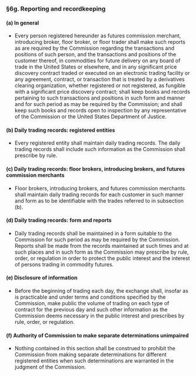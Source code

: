 ### §6g. Reporting and recordkeeping
#### (a) In general
* Every person registered hereunder as futures commission merchant, introducing broker, floor broker, or floor trader shall make such reports as are required by the Commission regarding the transactions and positions of such person, and the transactions and positions of the customer thereof, in commodities for future delivery on any board of trade in the United States or elsewhere, and in any significant price discovery contract traded or executed on an electronic trading facility or any agreement, contract, or transaction that is treated by a derivatives clearing organization, whether registered or not registered, as fungible with a significant price discovery contract; shall keep books and records pertaining to such transactions and positions in such form and manner and for such period as may be required by the Commission; and shall keep such books and records open to inspection by any representative of the Commission or the United States Department of Justice.

#### (b) Daily trading records: registered entities
* Every registered entity shall maintain daily trading records. The daily trading records shall include such information as the Commission shall prescribe by rule.

#### (c) Daily trading records: floor brokers, introducing brokers, and futures commission merchants
* Floor brokers, introducing brokers, and futures commission merchants shall maintain daily trading records for each customer in such manner and form as to be identifiable with the trades referred to in subsection (b).

#### (d) Daily trading records: form and reports
* Daily trading records shall be maintained in a form suitable to the Commission for such period as may be required by the Commission. Reports shall be made from the records maintained at such times and at such places and in such form as the Commission may prescribe by rule, order, or regulation in order to protect the public interest and the interest of persons trading in commodity futures.

#### (e) Disclosure of information
* Before the beginning of trading each day, the exchange shall, insofar as is practicable and under terms and conditions specified by the Commission, make public the volume of trading on each type of contract for the previous day and such other information as the Commission deems necessary in the public interest and prescribes by rule, order, or regulation.

#### (f) Authority of Commission to make separate determinations unimpaired
* Nothing contained in this section shall be construed to prohibit the Commission from making separate determinations for different registered entities when such determinations are warranted in the judgment of the Commission.
